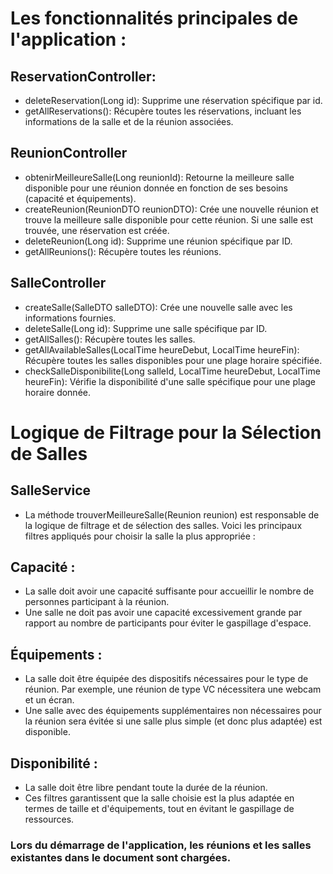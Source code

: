 
# Les fonctionnalités principales de l'application :

## ReservationController:
- deleteReservation(Long id): Supprime une réservation spécifique par id. <br>
- getAllReservations(): Récupère toutes les réservations, incluant les informations de la salle et de la réunion associées.<br>

## ReunionController
- obtenirMeilleureSalle(Long reunionId): Retourne la meilleure salle disponible pour une réunion donnée en fonction de ses besoins (capacité et équipements). <br>
- createReunion(ReunionDTO reunionDTO): Crée une nouvelle réunion et trouve la meilleure salle disponible pour cette réunion. Si une salle est trouvée, une réservation est créée. <br>
- deleteReunion(Long id): Supprime une réunion spécifique par ID. <br>
- getAllReunions(): Récupère toutes les réunions. <br>

## SalleController
- createSalle(SalleDTO salleDTO): Crée une nouvelle salle avec les informations fournies.<br>
- deleteSalle(Long id): Supprime une salle spécifique par ID. <br>
- getAllSalles(): Récupère toutes les salles. <br>
- getAllAvailableSalles(LocalTime heureDebut, LocalTime heureFin): Récupère toutes les salles disponibles pour une plage horaire spécifiée. <br>
- checkSalleDisponibilite(Long salleId, LocalTime heureDebut, LocalTime heureFin): Vérifie la disponibilité d'une salle spécifique pour une plage horaire donnée. <br>


# Logique de Filtrage pour la Sélection de Salles

## SalleService
- La méthode trouverMeilleureSalle(Reunion reunion) est responsable de la logique de filtrage et de sélection des salles. Voici les principaux filtres appliqués pour choisir la salle la plus appropriée : <br>

## Capacité :
- La salle doit avoir une capacité suffisante pour accueillir le nombre de personnes participant à la réunion. <br>
- Une salle ne doit pas avoir une capacité excessivement grande par rapport au nombre de participants pour éviter le gaspillage d'espace. <br>

## Équipements :
- La salle doit être équipée des dispositifs nécessaires pour le type de réunion. Par exemple, une réunion de type VC nécessitera une webcam et un écran. <br>
- Une salle avec des équipements supplémentaires non nécessaires pour la réunion sera évitée si une salle plus simple (et donc plus adaptée) est disponible. <br>

## Disponibilité :
- La salle doit être libre pendant toute la durée de la réunion. <br>
- Ces filtres garantissent que la salle choisie est la plus adaptée en termes de taille et d'équipements, tout en évitant le gaspillage de ressources. <br>

### Lors du démarrage de l'application, les réunions et les salles existantes dans le document sont chargées.
